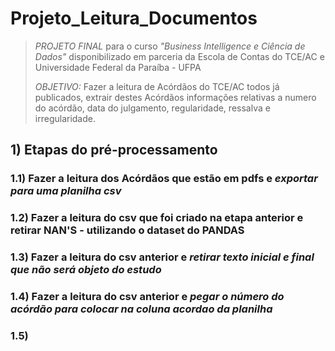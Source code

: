 # Projeto_Leitura_Documentos
>*PROJETO FINAL* para o curso *"Business Intelligence e Ciência de Dados"* disponibilizado em parceria da Escola de Contas do TCE/AC e Universidade Federal da Paraíba - UFPA
>
>*OBJETIVO:* Fazer a leitura de Acórdãos do TCE/AC todos já publicados, extrair destes Acórdãos informações relativas a numero do acórdão, data do julgamento, regularidade, ressalva e irregularidade.


## 1) Etapas do pré-processamento 
###  1.1) Fazer a leitura dos Acórdãos que estão em pdfs e *exportar para uma planilha csv*
###  1.2) Fazer a leitura do csv que foi criado na etapa anterior e retirar NAN'S - utilizando o dataset do PANDAS
###  1.3) Fazer a leitura do csv anterior e *retirar texto inicial e final que não será objeto do estudo*
###  1.4) Fazer a leitura do csv anterior e *pegar o número do acórdão para colocar na coluna acordao da planilha*
###  1.5) 

